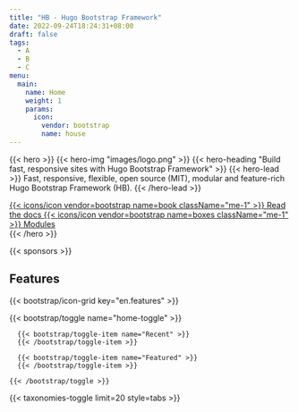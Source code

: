 ```yaml
---
title: "HB - Hugo Bootstrap Framework"
date: 2022-09-24T18:24:31+08:00
draft: false
tags:
  - A
  - B
  - C
menu:
  main:
    name: Home
    weight: 1
    params:
      icon:
        vendor: bootstrap
        name: house
---
```


{{< hero >}}
{{< hero-img "images/logo.png" >}}
{{< hero-heading "Build fast, responsive sites with Hugo Bootstrap Framework" >}}
{{< hero-lead >}}
Fast, responsive, flexible, open source (MIT), modular and feature-rich Hugo Bootstrap Framework (HB).
{{< /hero-lead >}}

<div class="mt-3 d-flex align-items-center justify-content-center flex-wrap">
  <a class="btn btn-lg btn-primary fw-semibold mb-2 py-3" href="{{< relref `docs` >}}">
    {{< icons/icon vendor=bootstrap name=book className="me-1" >}} Read the docs
  </a>
  <a class="btn btn-lg btn-outline-success fw-semibold mb-2 py-3 ms-3" href="{{< relref `docs/modules` >}}">
    {{< icons/icon vendor=bootstrap name=boxes className="me-1" >}} Modules
  </a>
</div>
{{< /hero >}}

{{< sponsors >}}

<h2 class="text-center mb-0">Features</h2>

{{< bootstrap/icon-grid key="en.features" >}}

<div class="row">
  <div class="col col-md-8">
    {{< bootstrap/toggle name="home-toggle" >}}

      {{< bootstrap/toggle-item name="Recent" >}}
      {{< /bootstrap/toggle-item >}}

      {{< bootstrap/toggle-item name="Featured" >}}
      {{< /bootstrap/toggle-item >}}

    {{< /bootstrap/toggle >}}
  </div>
  <div class="col col-md-4">
    {{< taxonomies-toggle limit=20 style=tabs >}}
  </div>
</div>
